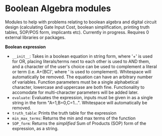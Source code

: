 # Boolean Algebra modules
Modules to help with problems relating to boolean algebra and digital circuit design (calculating Gate Input Cost, boolean simplification, printing truth tables, SOP/POS form, implicants etc). Currently in progress. Requires 0 external libraries or packages. 

**Boolean expression**
- `__init__`: Takes in a boolean equation in string form, where '+' is used for OR, placing literals/terms next to each other is used to AND them, and a character of the user's choice can be used to complement a literal or term (i.e. A+(BC)', where ' is used to complement). Whitespace will automatically be removed. The equation can have an arbitrary number of variables. Function parameters must be a single alphabetical character, lowercase and uppercase are both fine. Functionality to accomodate for multi-character parameters will be added later. 
- `evaluate`: Evaluates the expression, inputs must be given in as a single string in the form "A=1,B=0,C=1...". Whitespace will automatically be removed. 
- `truth_table`: Prints the truth table for the expression
- `min_max_terms`: Returns the min and max terms of the function
- `SOP_form`: Returns the *simplified* Sum of Products (SOP) form of the expression, as a string. 
